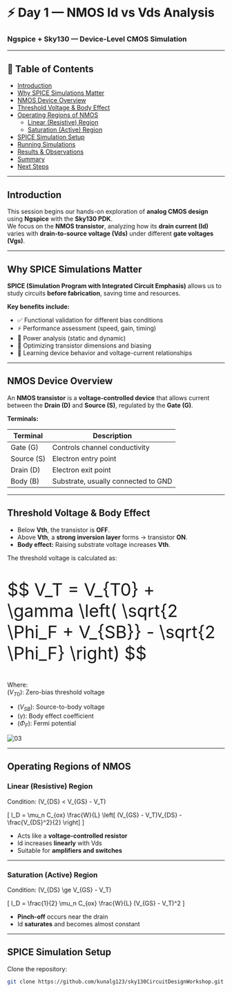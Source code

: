 # ⚡ Day 1 — NMOS Id vs Vds Analysis

### Ngspice + Sky130 — Device-Level CMOS Simulation

---

## 📌 Table of Contents
- [Introduction](#introduction)  
- [Why SPICE Simulations Matter](#why-spice-simulations-matter)  
- [NMOS Device Overview](#nmos-device-overview)  
- [Threshold Voltage & Body Effect](#threshold-voltage--body-effect)  
- [Operating Regions of NMOS](#operating-regions-of-nmos)  
  - [Linear (Resistive) Region](#linear-resistive-region)  
  - [Saturation (Active) Region](#saturation-active-region)  
- [SPICE Simulation Setup](#spice-simulation-setup)  
- [Running Simulations](#running-simulations)  
- [Results & Observations](#results--observations)  
- [Summary](#summary)  
- [Next Steps](#next-steps)  

---

## Introduction

This session begins our hands-on exploration of **analog CMOS design** using **Ngspice** with the **Sky130 PDK**.  
We focus on the **NMOS transistor**, analyzing how its **drain current (Id)** varies with **drain-to-source voltage (Vds)** under different **gate voltages (Vgs)**.

---

## Why SPICE Simulations Matter

**SPICE (Simulation Program with Integrated Circuit Emphasis)** allows us to study circuits **before fabrication**, saving time and resources.  

**Key benefits include:**

- ✅ Functional validation for different bias conditions  
- ⚡ Performance assessment (speed, gain, timing)  
- 🔋 Power analysis (static and dynamic)  
- 🔧 Optimizing transistor dimensions and biasing  
- 🧠 Learning device behavior and voltage-current relationships  

---

## NMOS Device Overview

An **NMOS transistor** is a **voltage-controlled device** that allows current between the **Drain (D)** and **Source (S)**, regulated by the **Gate (G)**.

**Terminals:**

| Terminal | Description |
|---------|-------------|
| Gate (G) | Controls channel conductivity |
| Source (S) | Electron entry point |
| Drain (D) | Electron exit point |
| Body (B) | Substrate, usually connected to GND |


---

## Threshold Voltage & Body Effect

- Below **Vth**, the transistor is **OFF**.  
- Above **Vth**, a **strong inversion layer** forms → transistor **ON**.  
- **Body effect:** Raising substrate voltage increases **Vth**.


The threshold voltage is calculated as:

<p style="font-size:40px;">
$$
V_T = V_{T0} + \gamma \left( \sqrt{2 \Phi_F + V_{SB}} - \sqrt{2 \Phi_F} \right)
$$
</p>



Where:  
$(V_{T0})$: Zero-bias threshold voltage
* $(V_{SB})$: Source-to-body voltage
* $(\gamma)$: Body effect coefficient
* $(\Phi_F)$: Fermi potential

![03](./images/03.png)

---

## Operating Regions of NMOS

### Linear (Resistive) Region

Condition: \(V_{DS} < V_{GS} - V_T\)  

\[
I_D = \mu_n C_{ox} \frac{W}{L} \left[ (V_{GS} - V_T)V_{DS} - \frac{V_{DS}^2}{2} \right]
\]

- Acts like a **voltage-controlled resistor**  
- Id increases **linearly** with Vds  
- Suitable for **amplifiers and switches**

---

### Saturation (Active) Region

Condition: \(V_{DS} \ge V_{GS} - V_T\)  

\[
I_D = \frac{1}{2} \mu_n C_{ox} \frac{W}{L} (V_{GS} - V_T)^2
\]

- **Pinch-off** occurs near the drain  
- Id **saturates** and becomes almost constant

---

## SPICE Simulation Setup

Clone the repository:

```bash
git clone https://github.com/kunalg123/sky130CircuitDesignWorkshop.git

